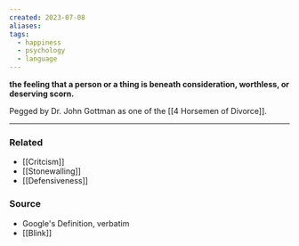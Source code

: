 ```yaml
---
created: 2023-07-08
aliases: 
tags:
  - happiness
  - psychology
  - language
---
```

**the feeling that a person or a thing is beneath consideration, worthless, or deserving scorn.**

Pegged by Dr. John Gottman as one of the [[4 Horsemen of Divorce]].

---

### Related
- [[Critcism]] 
- [[Stonewalling]] 
- [[Defensiveness]] 

### Source
- Google's Definition, verbatim
- [[Blink]]